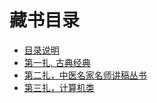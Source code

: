 # 藏书目录 #

- [目录说明](README.md)
- [第一扎, 古典经典](table/1.md)
- [第二扎，中医名家名师讲稿丛书](table/2.md)
- [第三扎，计算机类](table/3.md)


